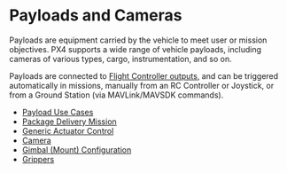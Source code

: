 # Payloads and Cameras

Payloads are equipment carried by the vehicle to meet user or mission objectives. PX4 supports a wide range of vehicle payloads, including cameras of various types, cargo, instrumentation, and so on.

Payloads are connected to [Flight Controller outputs](../getting_started/px4_basic_concepts.md#outputs-motors-servos-actuators), and can be triggered automatically in missions, manually from an RC Controller or Joystick, or from a Ground Station (via MAVLink/MAVSDK commands).

- [Payload Use Cases](../payloads/use_cases.md)
- [Package Delivery Mission](../flying/package_delivery_mission.md)
- [Generic Actuator Control](../payloads/generic_actuator_control.md)
- [Camera](../camera/index.md)
- [Gimbal \(Mount\) Configuration](../advanced/gimbal_control.md)
- [Grippers](../peripherals/gripper.md)
